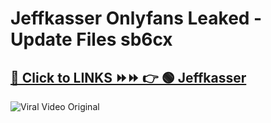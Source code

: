 
 # Jeffkasser Onlyfans Leaked - Update Files sb6cx

## <h2><a href="https://clipsfans.com/Jeffkasser&ref=git">🔗 Click to LINKS ⏩⏩ 👉 🟢 Jeffkasser </a></h2>

<a href="https://clipsfans.com/Jeffkasser&ref=git" rel="nofollow" data-target="animated-image.originalLink"><img src="https://i.ibb.co.com/xMMVF88/686577567.gif" alt="Viral Video Original" style="max-width: 100%; display: inline-block;" data-target="animated-image.originalImage"></a>

